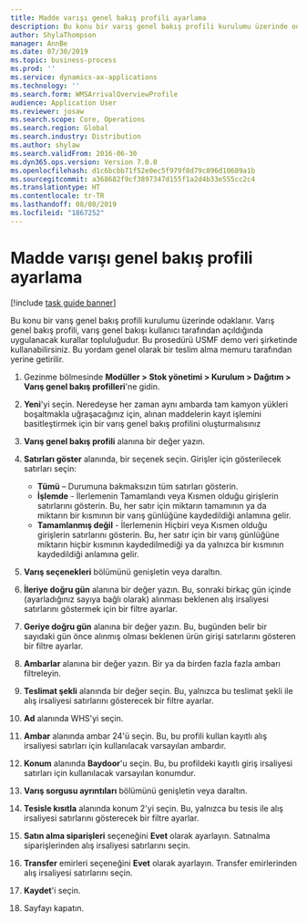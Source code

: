 ```yaml
---
title: Madde varışı genel bakış profili ayarlama
description: Bu konu bir varış genel bakış profili kurulumu üzerinde odaklanır.
author: ShylaThompson
manager: AnnBe
ms.date: 07/30/2019
ms.topic: business-process
ms.prod: ''
ms.service: dynamics-ax-applications
ms.technology: ''
ms.search.form: WMSArrivalOverviewProfile
audience: Application User
ms.reviewer: josaw
ms.search.scope: Core, Operations
ms.search.region: Global
ms.search.industry: Distribution
ms.author: shylaw
ms.search.validFrom: 2016-06-30
ms.dyn365.ops.version: Version 7.0.0
ms.openlocfilehash: d1c6bcbb71f52e0ec5f979f8d79c896d10689a1b
ms.sourcegitcommit: a368682f9cf3897347d155f1a2d4b33e555cc2c4
ms.translationtype: HT
ms.contentlocale: tr-TR
ms.lasthandoff: 08/08/2019
ms.locfileid: "1867252"
---
```

# <a name="set-up-an-item-arrival-overview-profile"></a>Madde varışı genel bakış profili ayarlama

[!include [task guide banner](../../includes/task-guide-banner.md)]

Bu konu bir varış genel bakış profili kurulumu üzerinde odaklanır. Varış genel bakış profili, varış genel bakışı kullanıcı tarafından açıldığında uygulanacak kurallar topluluğudur. Bu prosedürü USMF demo veri şirketinde kullanabilirsiniz. Bu yordam genel olarak bir teslim alma memuru tarafından yerine getirilir.

1. Gezinme bölmesinde **Modüller > Stok yönetimi > Kurulum > Dağıtım > Varış genel bakış profilleri**'ne gidin.
2. **Yeni**'yi seçin. Neredeyse her zaman aynı ambarda tam kamyon yükleri boşaltmakla uğraşacağınız için, alınan maddelerin kayıt işlemini basitleştirmek için bir varış genel bakış profilini oluşturmalısınız  
3. **Varış genel bakış profili** alanına bir değer yazın.
4. **Satırları göster** alanında, bir seçenek seçin. Girişler için gösterilecek satırları seçin:  

    - **Tümü** – Durumuna bakmaksızın tüm satırları gösterin.   
    - **İşlemde** - İlerlemenin Tamamlandı veya Kısmen olduğu girişlerin satırlarını gösterin. Bu, her satır için miktarın tamamının ya da miktarın bir kısmının bir varış günlüğüne kaydedildiği anlamına gelir.   
    - **Tamamlanmış değil** - İlerlemenin Hiçbiri veya Kısmen olduğu girişlerin satırlarını gösterin. Bu, her satır için bir varış günlüğüne miktarın hiçbir kısmının kaydedilmediği ya da yalnızca bir kısmının kaydedildiği anlamına gelir.  

5. **Varış seçenekleri** bölümünü genişletin veya daraltın.
6. **İleriye doğru gün** alanına bir değer yazın. Bu, sonraki birkaç gün içinde (ayarladığınız sayıya bağlı olarak) alınması beklenen alış irsaliyesi satırlarını göstermek için bir filtre ayarlar.  
7. **Geriye doğru gün** alanına bir değer yazın. Bu, bugünden belir bir sayıdaki gün önce alınmış olması beklenen ürün girişi satırlarını gösteren bir filtre ayarlar.  
8. **Ambarlar** alanına bir değer yazın. Bir ya da birden fazla fazla ambarı filtreleyin.  
9. **Teslimat şekli** alanında bir değer seçin. Bu, yalnızca bu teslimat şekli ile alış irsaliyesi satırlarını gösterecek bir filtre ayarlar.  
10. **Ad** alanında WHS'yi seçin.
11. **Ambar** alanında ambar 24'ü seçin. Bu, bu profili kullan kayıtlı alış irsaliyesi satırları için kullanılacak varsayılan ambardır.  
12. **Konum** alanında **Baydoor**'u seçin. Bu, bu profildeki kayıtlı giriş irsaliyesi satırları için kullanılacak varsayılan konumdur.  
13. **Varış sorgusu ayrıntıları** bölümünü genişletin veya daraltın.
14. **Tesisle kısıtla** alanında konum 2'yi seçin. Bu, yalnızca bu tesis ile alış irsaliyesi satırlarını gösterecek bir filtre ayarlar.  
15. **Satın alma siparişleri** seçeneğini **Evet** olarak ayarlayın. Satınalma siparişlerinden alış irsaliyesi satırlarını seçin.  
16. **Transfer** emirleri seçeneğini **Evet** olarak ayarlayın. Transfer emirlerinden alış irsaliyesi satırlarını seçin.  
17. **Kaydet**'i seçin.
18. Sayfayı kapatın.

